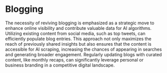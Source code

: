 # Blogging
The necessity of reviving blogging is emphasized as a strategic move to enhance online visibility and contribute valuable data for AI algorithms. Utilizing existing content from social media, such as top tweets, can efficiently populate blog entries. This approach not only maximizes the reach of previously shared insights but also ensures that the content is accessible for AI scraping, increasing the chances of appearing in searches and generating broader engagement. Regularly updating blogs with curated content, like monthly recaps, can significantly leverage personal or business branding in a competitive digital landscape.